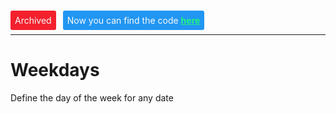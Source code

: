 <span style="color:rgb(250,251,252); background-color:rgb(243,33,45); padding:7px; border-radius:3px; margin-right:11px">Archived</span><span style="color:rgb(250,251,252); background-color:rgb(33,150,243); padding:7px; border-radius:3px">Now you can find the code <a style="font-weight:bold; color:rgb(33,243,126)" href="#">here</a></span>

---
# Weekdays
Define the day of the week for any date
